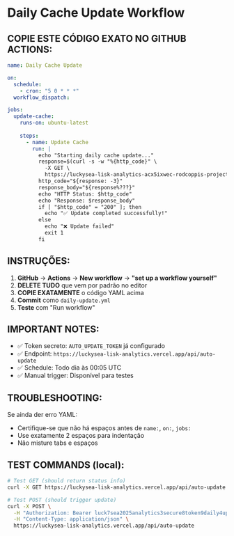 # Daily Cache Update Workflow

## COPIE ESTE CÓDIGO EXATO NO GITHUB ACTIONS:

```yaml
name: Daily Cache Update

on:
  schedule:
    - cron: "5 0 * * *"
  workflow_dispatch:

jobs:
  update-cache:
    runs-on: ubuntu-latest
    
    steps:
      - name: Update Cache
        run: |
          echo "Starting daily cache update..."
          response=$(curl -s -w "%{http_code}" \
            -X GET \
            https://luckysea-lisk-analytics-acx5ixwec-rodcoppis-projects.vercel.app/api/force-update)
          http_code="${response: -3}"
          response_body="${response%???}"
          echo "HTTP Status: $http_code"
          echo "Response: $response_body"
          if [ "$http_code" = "200" ]; then
            echo "✅ Update completed successfully!"
          else
            echo "❌ Update failed"
            exit 1
          fi
```

## INSTRUÇÕES:

1. **GitHub** → **Actions** → **New workflow** → **"set up a workflow yourself"**
2. **DELETE TUDO** que vem por padrão no editor
3. **COPIE EXATAMENTE** o código YAML acima
4. **Commit** como `daily-update.yml`
5. **Teste** com "Run workflow"

## IMPORTANT NOTES:

- ✅ Token secreto: `AUTO_UPDATE_TOKEN` já configurado
- ✅ Endpoint: `https://luckysea-lisk-analytics.vercel.app/api/auto-update`
- ✅ Schedule: Todo dia às 00:05 UTC
- ✅ Manual trigger: Disponível para testes

## TROUBLESHOOTING:

Se ainda der erro YAML:
- Certifique-se que não há espaços antes de `name:`, `on:`, `jobs:`
- Use exatamente 2 espaços para indentação
- Não misture tabs e espaços

## TEST COMMANDS (local):

```bash
# Test GET (should return status info)
curl -X GET https://luckysea-lisk-analytics.vercel.app/api/auto-update

# Test POST (should trigger update)
curl -X POST \
  -H "Authorization: Bearer luck7sea2025analytics3secure8token9daily4update1" \
  -H "Content-Type: application/json" \
  https://luckysea-lisk-analytics.vercel.app/api/auto-update
```